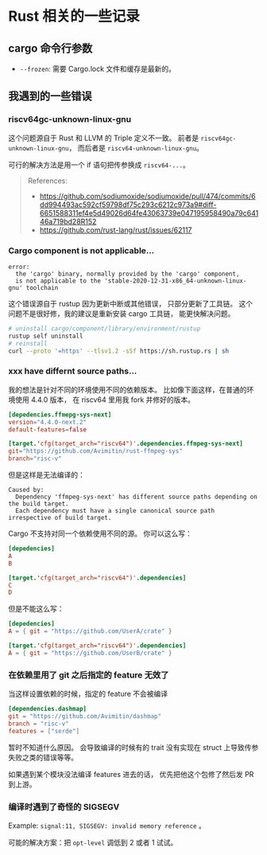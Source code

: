 # Rust 相关的一些记录

## cargo 命令行参数

* `--frozen`: 需要 Cargo.lock 文件和缓存是最新的。

## 我遇到的一些错误

### riscv64gc-unknown-linux-gnu

这个问题源自于 Rust 和 LLVM 的 Triple 定义不一致。
前者是 `riscv64gc-unknown-linux-gnu`，
而后者是 `riscv64-unknown-linux-gnu`。

可行的解决方法是用一个 if 语句把传参换成 `riscv64-...`。

> References:
>
> - https://github.com/sodiumoxide/sodiumoxide/pull/474/commits/6dd994493ac592cf59798df75c293c6212c973a9#diff-6651588311ef4e5d49026d64fe43063739e047195958490a79c64146a719bd28R152
> - https://github.com/rust-lang/rust/issues/62117

### Cargo component is not applicable...

```text
error:
  the 'cargo' binary, normally provided by the 'cargo' component,
  is not applicable to the 'stable-2020-12-31-x86_64-unknown-linux-gnu' toolchain
```

这个错误源自于 rustup 因为更新中断或其他错误，
只部分更新了工具链。
这个问题不是很好修，我的建议是重新安装 cargo 工具链，
能更快解决问题。

```bash title=bash
# uninstall cargo/component/library/environment/rustup
rustup self uninstall
# reinstall
curl --proto '=https' --tlsv1.2 -sSf https://sh.rustup.rs | sh
```

### xxx have differnt source paths...

我的想法是针对不同的环境使用不同的依赖版本。
比如像下面这样，在普通的环境使用 4.4.0 版本，
在 riscv64 里用我 fork 并修好的版本。

```toml title=Cargo.toml
[depedencies.ffmepg-sys-next]
version="4.4.0-next.2"
default-features=false

[target.'cfg(target_arch="riscv64")'.dependencies.ffmpeg-sys-next]
git="https://github.com/Avimitin/rust-ffmpeg-sys"
branch="risc-v"
```

但是这样是无法编译的：

```text title=Output
Caused by:
  Dependency 'ffmpeg-sys-next' has different source paths depending on the build target.
  Each dependency must have a single canonical source path irrespective of build target.
```

Cargo 不支持对同一个依赖使用不同的源。
你可以这么写：

```toml title=Cargo.toml
[depedencies]
A
B

[target.'cfg(target_arch="riscv64")'.dependencies]
C
D
```

但是不能这么写：

```toml title=Cargo.toml
[depedencies]
A = { git = "https://github.com/UserA/crate" }

[target.'cfg(target_arch="riscv64")'.dependencies]
A = { git = "https://github.com/UserB/crate" }
```

### 在依赖里用了 git 之后指定的 feature 无效了

当这样设置依赖的时候，指定的 feature 不会被编译

```toml title=toml
[dependencies.dashmap]
git = "https://github.com/Avimitin/dashmap"
branch = "risc-v"
features = ["serde"]
```

暂时不知道什么原因。
会导致编译的时候有的 trait 没有实现在 struct
上导致传参失败之类的错误等等。

如果遇到某个模块没法编译 features 进去的话，
优先把他这个包修了然后发 PR 到上游。

### 编译时遇到了奇怪的 SIGSEGV

Example: `signal:11, SIGSEGV: invalid memory reference` 。

可能的解决方案：把 `opt-level` 调低到 2 或者 1 试试。
